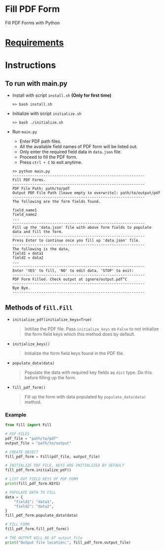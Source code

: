 # Fill PDF Form
Fill PDF Forms with Python

# [Requirements](requirements.txt)

# Instructions
## To run with main.py 

- Install with script `install.sh` **(Only for first time)**

    ``` 
    >> bash install.sh
    ```

- Initialize with script `initialize.sh`

    ```
    >> bash ./initialize.sh
    ```

- Run `main.py`

    - Enter PDF path files.
    - All the available field names of PDF form will be listed out.
    - Only enter the required field data in `data.json` file.
    - Proceed to fill the PDF form.
    - Press `ctrl + C` to exit anytime.
    

    ```
    >> python main.py
    ------------------------------------------------------------
    Fill PDF Forms.
    ------------------------------------------------------------
    PDF File Path: path/to/pdf
    Output PDF File Path [leave empty to overwrite]: path/to/output/pdf
    ------------------------------------------------------------
    The following are the form fields found.

    field_name1
    field_name2
    ...
    ------------------------------------------------------------
    Fill up the 'data.json' file with above form fields to populate data and fill the form.
    ------------------------------------------------------------
    Press Enter to continue once you fill up 'data.json' file.
    ------------------------------------------------------------
    The following is the data,
    field1 = data1
    field2 = data2
    ...
    ------------------------------------------------------------
    Enter 'YES' to fill, 'NO' to edit data, 'STOP' to exit:
    ------------------------------------------------------------
    PDF Form Filled. Check output at ignore/output.pdf^C
    ------------------------------------------------------------
    Bye Bye.
    ------------------------------------------------------------
    ```
 
 ## Methods of `fill.Fill`

- `initialize_pdf(initialize_keys=True)`
    > Initilize the PDF file. Pass `initialize_keys` as `False` to not initialize the form field keys which this method does by default.
- `initialize_keys()`
    > Initialize the form field keys found in the PDF file.
- `populate_data(data)`
    > Populate the data with required key fields as `dict` type. Do this before filling up the form.
- `fill_pdf_form()`
    > Fill up the form with data populated by `populate_data(data)` method.

### Example
```python
from fill import Fill

# PDF FILES
pdf_file = "path/to/pdf"
output_file = "path/to/output"

# CREATE OBJECT
fill_pdf_form = Fill(pdf_file, output_file)

# INITIALIZE PDF FILE, KEYS ARE INITIALIZED BY DEFAULT
fill_pdf_form.initialize_pdf()

# LIST OUT FIELD KEYS OF PDF FORM
print(fill_pdf_form.KEYS)

# POPULATE DATA TO FILL
data = {
    "field1": "data1",
    "field2": "data2",
}
fill_pdf_form.populate_data(data)

# FILL FORM
fill_pdf_form.fill_pdf_form()

# THE OUTPUT WILL BE AT output_file
print("Output file location:", fill_pdf_form.output_file)
```
